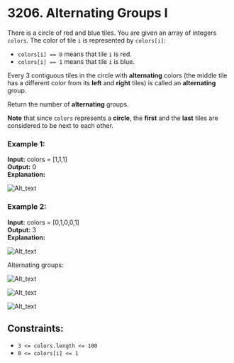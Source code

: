 # 3206. Alternating Groups I

There is a circle of red and blue tiles. You are given an array of integers `colors`. The color of tile `i` is represented by `colors[i]`:

- `colors[i] == 0` means that tile `i` is red.
- `colors[i] == 1` means that tile `i` is blue.

Every 3 contiguous tiles in the circle with **alternating** colors (the middle tile has a different color from its **left** and **right** tiles) is called an **alternating** group.

Return the number of **alternating** groups.

**Note** that since `colors` represents a **circle**, the **first** and the **last** tiles are considered to be next to each other.

### Example 1:
**Input:** colors = [1,1,1]  
**Output:** 0  
**Explanation:**

![Alt_text](https://assets.leetcode.com/uploads/2024/05/16/image_2024-05-16_23-53-171.png)

### Example 2:
**Input:** colors = [0,1,0,0,1]  
**Output:** 3  
**Explanation:**  

![Alt_text](https://assets.leetcode.com/uploads/2024/05/16/image_2024-05-16_23-47-491.png)

Alternating groups:

![Alt_text](https://assets.leetcode.com/uploads/2024/05/16/image_2024-05-16_23-50-441.png)

![Alt_text](https://assets.leetcode.com/uploads/2024/05/16/image_2024-05-16_23-48-211.png)

![Alt_text](https://assets.leetcode.com/uploads/2024/05/16/image_2024-05-16_23-49-351.png)

## Constraints:
- `3 <= colors.length <= 100`
- `0 <= colors[i] <= 1`